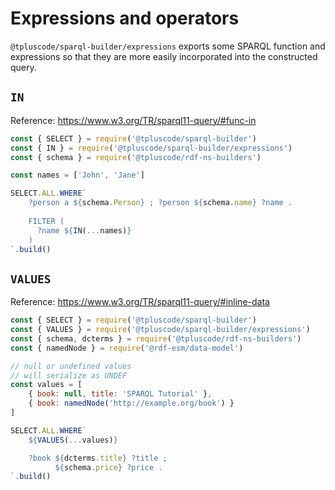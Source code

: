 # Expressions and operators

`@tpluscode/sparql-builder/expressions` exports some SPARQL function and expressions so that they are more easily incorporated into the constructed query.

## `IN`

Reference: https://www.w3.org/TR/sparql11-query/#func-in

<run-kit>

```js
const { SELECT } = require('@tpluscode/sparql-builder')
const { IN } = require('@tpluscode/sparql-builder/expressions')
const { schema } = require('@tpluscode/rdf-ns-builders')

const names = ['John', 'Jane']

SELECT.ALL.WHERE`
    ?person a ${schema.Person} ; ?person ${schema.name} ?name .
    
    FILTER (
      ?name ${IN(...names)}
    )
`.build()
```

</run-kit>

## `VALUES`

Reference: https://www.w3.org/TR/sparql11-query/#inline-data

<run-kit>

```js
const { SELECT } = require('@tpluscode/sparql-builder')
const { VALUES } = require('@tpluscode/sparql-builder/expressions')
const { schema, dcterms } = require('@tpluscode/rdf-ns-builders')
const { namedNode } = require('@rdf-esm/data-model')

// null or undefined values
// will serialize as UNDEF
const values = [
    { book: null, title: 'SPARQL Tutorial' },
    { book: namedNode('http://example.org/book') }
]

SELECT.ALL.WHERE`
    ${VALUES(...values)}

    ?book ${dcterms.title} ?title ;
          ${schema.price} ?price .
`.build()
```

</run-kit>
